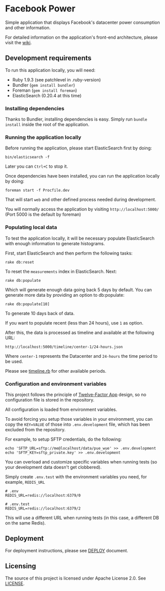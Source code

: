 # Facebook Power

Simple application that displays Facebook's datacenter power consumption and
other information.

For detailed information on the application's front-end architecture, please visit the [wiki]("https://github.com/LyricaMcT/PUE-WUE-Dashboard/wiki/PUE-WUE-Dashboard").

## Development requirements

To run this application locally, you will need:

- Ruby 1.9.3 (see patchlevel in .ruby-version)
- Bundler (`gem install bundler`)
- Foreman (`gem install foreman`)
- ElasticSearch (0.20.4 at this time)

### Installing dependencies

Thanks to Bundler, installing dependencies is easy. Simply run `bundle install`
inside the root of the application.

### Running the application locally

Before running the application, please start ElasticSearch first by doing:

    bin/elasticsearch -f

Later you can `Ctrl+C` to stop it.

Once dependencies have been installed, you can run the application locally by
doing:

    foreman start -f Procfile.dev

That will start `web` and other defined process needed during development.

You will normally access the application by visiting `http://localhost:5000/`
(Port 5000 is the default by foreman)

### Populating local data

To test the application locally, it will be necessary populate ElasticSearch
with enough information to generate histograms.

First, start ElasticSearch and then perform the following tasks:

    rake db:reset

To reset the `measurements` index in ElasticSearch. Next:

    rake db:populate

Which will generate enough data going back 5 days by default. You can generate
more data by providing an option to db:populate:

    rake db:populate[10]

To generate 10 days back of data.

If you want to populate recent (less than 24 hours), use `1` as option.

After this, the data is processed as timeline and available at the following
URL:

    http://localhost:5000/timeline/center-1/24-hours.json

Where `center-1` represents the Datacenter and `24-hours` the time period to
be used.

Please see [timeline.rb](lib/power/timeline.rb) for other available periods.

### Configuration and environment variables

This project follows the principle of [Twelve-Factor App](http://12factor.net/) design,
so no configuration file is stored in the repository.

All configuration is loaded from environment variables.

To avoid forcing you setup those variables in your environment, you can copy the
`KEY=VALUE` of those into `.env.development` file, which has been excluded
from the repository.

For example, to setup SFTP credentials, do the following:

    echo 'SFTP_URL=sftp://me@localhost/data/pue_wue' >> .env.development
    echo 'SFTP_KEY=sftp_private.key' >> .env.development

You can overload and customize specific variables when running tests (so your
development data doesn't get clobbered).

Simply create `.env.test` with the environment variables you need, for example,
`REDIS_URL`

    # .env
    REDIS_URL=redis://localhost:6379/0

    # .env.test
    REDIS_URL=redis://localhost:6379/2

This will use a different URL when running tests (in this case, a different
DB on the same Redis).

## Deployment

For deployment instructions, please see [DEPLOY](DEPLOY.md) document.

## Licensing

The source of this project is licensed under Apache License 2.0. See [LICENSE](LICENSE).
